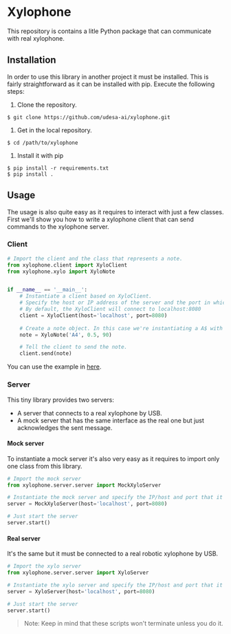 # Xylophone

This repository is contains a litle Python package that can communicate with real xylophone.

## Installation

In order to use this library in another project it must be installed.
This is fairly straightforward as it can be installed with pip.
Execute the following steps:

1. Clone the repository.

```shell
$ git clone https://github.com/udesa-ai/xylophone.git
```

1. Get in the local repository.

```shell
$ cd /path/to/xylophone
```

1. Install it with pip

```shell
$ pip install -r requirements.txt
$ pip install .
```

## Usage

The usage is also quite easy as it requires to interact with just a few classes.
First we'll show you how to write a xylophone client that can send commands to the xylophone server.

### Client

```python
# Import the client and the class that represents a note.
from xylophone.client import XyloClient
from xylophone.xylo import XyloNote


if __name__ == '__main__':
    # Instantiate a client based on XyloClient.
    # Specify the host or IP address of the server and the port in which it's listening.
    # By default, the XyloClient will connect to localhost:8080
    client = XyloClient(host='localhost', port=8080)
    
    # Create a note object. In this case we're instantiating a A$ with 0.5 start time and 90 velocity.
    note = XyloNote('A4', 0.5, 90)

    # Tell the client to send the note.
    client.send(note)
```

You can use the example in [here](examples/xilo_client.py).

### Server

This tiny library provides two servers:

- A server that connects to a real xylophone by USB.
- A mock server that has the same interface as the real one but just acknowledges the sent message.

#### Mock server

To instantiate a mock server it's also very easy as it requires to import only one class from this library.

```python
# Import the mock server
from xylophone.server.server import MockXyloServer

# Instantiate the mock server and specify the IP/host and port that it's going to be using.
server = MockXyloServer(host='localhost', port=8080)

# Just start the server
server.start()
```

#### Real server

It's the same but it must be connected to a real robotic xylophone by USB.

```python
# Import the xylo server
from xylophone.server.server import XyloServer

# Instantiate the xylo server and specify the IP/host and port that it's going to be using.
server = XyloServer(host='localhost', port=8080)

# Just start the server
server.start()
```

> Note: Keep in mind that these scripts won't terminate unless you do it.

